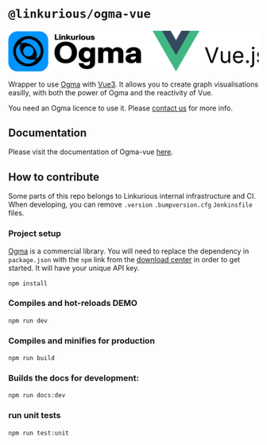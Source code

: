 # `@linkurious/ogma-vue`

![logo](https://raw.githubusercontent.com/Linkurious/ogma-vue/develop/logo.svg)

Wrapper to use [Ogma](https://doc.linkurio.us/ogma/latest/) with [Vue3](https://vuejs.org/about/releases.html).
It allows you to create graph visualisations easilly, with both the power of Ogma and the reactivity of Vue.

You need an Ogma licence to use it. Please [contact us](https://doc.linkurious.com/ogma/latest/contact.html) for more info.

## Documentation

Please visit the documentation of Ogma-vue [here](https://linkurious.github.io/ogma-vue/).

## How to contribute

Some parts of this repo belongs to Linkurious internal infrastructure and CI.
When developing, you can remove `.version` `.bumpversion.cfg` `Jenkinsfile` files.

### Project setup

[Ogma](https://ogma.linkurio.us) is a commercial library. You will need to replace the dependency in `package.json` with the `npm` link from the [download center](https://get.linkurio.us) in order to get started. It will have your unique API key.

```
npm install
```

### Compiles and hot-reloads DEMO

```
npm run dev
```

### Compiles and minifies for production

```
npm run build
```

### Builds the docs for development:

```
npm run docs:dev
```

### run unit tests

```
npm run test:unit
```
